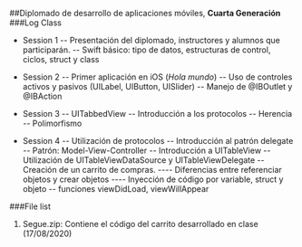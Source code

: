 ##Diplomado de desarrollo de aplicaciones móviles, **Cuarta Generación**
###Log Class
- Session 1
-- Presentación del diplomado, instructores y alumnos que participarán.
-- Swift básico: tipo de datos, estructuras de control, ciclos, struct y class
>
- Session 2
-- Primer aplicación en iOS (*Hola mundo*)
-- Uso de controles activos y pasivos (UILabel, UIButton, UISlider)
-- Manejo de @IBOutlet y @IBAction
>
- Session 3
-- UITabbedView
-- Introducción a los protocolos
-- Herencia
-- Polimorfismo
>
- Session 4
-- Utilización de protocolos
-- Introducción al patrón delegate
-- Patrón: Model-View-Controller
-- Introducción a UITableView
-- Utilización de UITableViewDataSource y UITableViewDelegate
-- Creación de un carrito de compras.
---- Diferencias entre referenciar objetos y crear objetos
---- Inyección de código por variable, struct y objeto
-- funciones viewDidLoad, viewWillAppear

###File list
1. Segue.zip: Contiene el código del carrito desarrollado en clase (17/08/2020)
